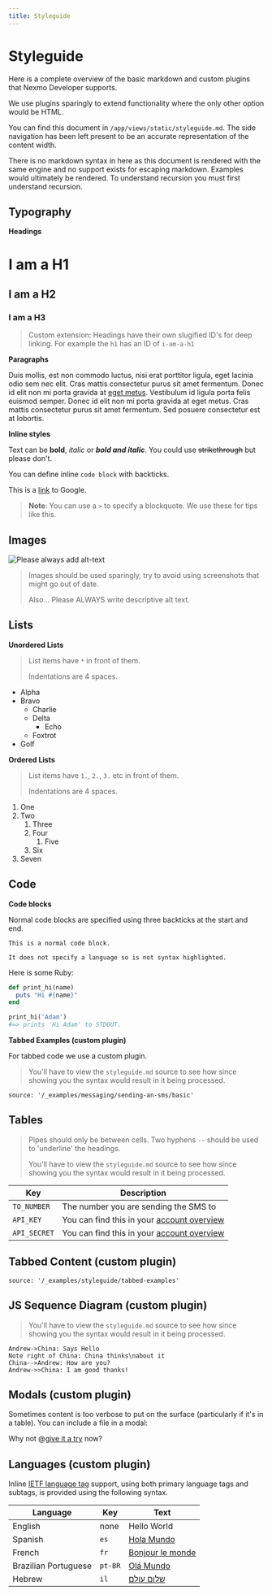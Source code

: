 ```yaml
---
title: Styleguide
---
```


# Styleguide

Here is a complete overview of the basic markdown and custom plugins that Nexmo Developer supports.

We use plugins sparingly to extend functionality where the only other option would be HTML.

You can find this document in `/app/views/static/styleguide.md`. The side navigation has been left present to be an accurate representation of the content width.

There is no markdown syntax in here as this document is rendered with the same engine and no support exists for escaping markdown. Examples would ultimately be rendered. To understand recursion you must first understand recursion.

## Typography

**Headings**

# I am a H1
## I am a H2
### I am a H3

> Custom extension: Headings have their own slugified ID's for deep linking. For example the `h1` has an ID of `i-am-a-h1`

**Paragraphs**

Duis mollis, est non commodo luctus, nisi erat porttitor ligula, eget lacinia odio sem nec elit. Cras mattis consectetur purus sit amet fermentum. Donec id elit non mi porta gravida at [eget metus](#). Vestibulum id ligula porta felis euismod semper. Donec id elit non mi porta gravida at eget metus. Cras mattis consectetur purus sit amet fermentum. Sed posuere consectetur est at lobortis.

**Inline styles**

Text can be **bold**, *italic* or ***bold and italic***. You could use ~~strikethrough~~ but please don't.

You can define inline `code block` with backticks.

This is a [link](http://google.com) to Google.

> **Note**: You can use a `>` to specify a blockquote. We use these for tips like this.

## Images

![Please always add alt-text](https://media.giphy.com/media/pDTLSpqNvNxlu/giphy.gif)

> Images should be used sparingly, try to avoid using screenshots that might go out of date.
>
> Also... Please ALWAYS write descriptive alt text.

## Lists

**Unordered Lists**

> List items have `*` in front of them.
>
> Indentations are 4 spaces.

* Alpha
* Bravo
    * Charlie
    * Delta
        * Echo
    * Foxtrot
* Golf

**Ordered Lists**

> List items have `1.`, `2.`, `3.` etc in front of them.
>
> Indentations are 4 spaces.

1. One
2. Two
    1. Three
    2. Four
        1. Five
    1. Six
3. Seven

## Code

**Code blocks**

Normal code blocks are specified using three backticks at the start and end.

```
This is a normal code block.

It does not specify a language so is not syntax highlighted.
```

Here is some Ruby:

```ruby
def print_hi(name)
  puts "Hi #{name}"
end

print_hi('Adam')
#=> prints 'Hi Adam' to STDOUT.
```

**Tabbed Examples (custom plugin)**

For tabbed code we use a custom plugin.

> You'll have to view the `styleguide.md` source to see how since showing you the syntax would result in it being processed.

```tabbed_examples
source: '/_examples/messaging/sending-an-sms/basic'
```

## Tables

> Pipes should only be between cells. Two hyphens `--` should be used to 'underline' the headings.
>
> You'll have to view the `styleguide.md` source to see how since showing you the syntax would result in it being processed.

Key | Description
-- | --
`TO_NUMBER` | The number you are sending the SMS to
`API_KEY` | You can find this in your [account overview](https://dashboard.nexmo.com/account-overview)
`API_SECRET` | You can find this in your [account overview](https://dashboard.nexmo.com/account-overview)

## Tabbed Content (custom plugin)

```tabbed_content
source: '/_examples/styleguide/tabbed-examples'
```

## JS Sequence Diagram (custom plugin)

> You'll have to view the `styleguide.md` source to see how since showing you the syntax would result in it being processed.

```js_sequence_diagram
Andrew->China: Says Hello
Note right of China: China thinks\nabout it
China-->Andrew: How are you?
Andrew->>China: I am good thanks!
```

## Modals (custom plugin)

Sometimes content is too verbose to put on the surface (particularly if it's in a table). You can include a file in a modal:

Why not @[give it a try](/_modals/styleguide/example.md) now?

## Languages (custom plugin)

Inline [IETF language tag](https://en.wikipedia.org/wiki/IETF_language_tag) support, using both primary language tags and subtags, is provided using the following syntax.

Language | Key | Text
-- | -- | --
English | none | Hello World
Spanish | `es` | [Hola Mundo](lang: 'es')
French | `fr` | [Bonjour le monde](lang: 'fr')
Brazilian Portuguese | `pt-BR` | [Olá Mundo](lang: 'pt-BR')
Hebrew | `il` | [שלום עולם](lang: 'il')

